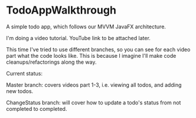 # TodoAppWalkthrough

A simple todo app, which follows our MVVM JavaFX architecture.

I'm doing a video tutorial. YouTube link to be attached later.

This time I've tried to use different branches, so you can see for each video part what the code looks like. 
This is because I imagine I'll make code cleanups/refactorings along the way.

Current status:

Master branch: covers videos part 1-3, i.e. viewing all todos, and adding new todos.

ChangeStatus branch: will cover how to update a todo's status from not completed to completed.
